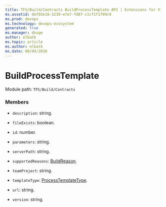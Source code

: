 ```yaml
---
title: TFS/Build/Contracts BuildProcessTemplate API | Extensions for Visual Studio Team Services
ms.assetid: def03e10-3239-e7e7-fd87-c1cf1f1f99c9
ms.prod: devops
ms.technology: devops-ecosystem
generated: true
ms.manager: douge
author: elbatk
ms.topic: article
ms.author: elbatk
ms.date: 08/04/2016
---
```


# BuildProcessTemplate

Module path: `TFS/Build/Contracts`


### Members

* `description`: string. 

* `fileExists`: boolean. 

* `id`: number. 

* `parameters`: string. 

* `serverPath`: string. 

* `supportedReasons`: [BuildReason](./BuildReason.md). 

* `teamProject`: string. 

* `templateType`: [ProcessTemplateType](./ProcessTemplateType.md). 

* `url`: string. 

* `version`: string. 

